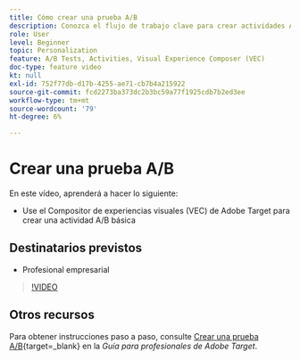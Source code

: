 ```yaml
---
title: Cómo crear una prueba A/B
description: Conozca el flujo de trabajo clave para crear actividades A/B en  [!DNL Adobe Target]. Cree una actividad A/B básica con el Compositor de experiencias visuales (VEC).
role: User
level: Beginner
topic: Personalization
feature: A/B Tests, Activities, Visual Experience Composer (VEC)
doc-type: feature video
kt: null
exl-id: 752f77db-d17b-4255-ae71-cb7b4a215922
source-git-commit: fcd2273ba373dc2b3bc59a77f1925cdb7b2ed3ee
workflow-type: tm+mt
source-wordcount: '79'
ht-degree: 6%

---
```


# Crear una prueba A/B

En este vídeo, aprenderá a hacer lo siguiente:

* Use el Compositor de experiencias visuales (VEC) de Adobe Target para crear una actividad A/B básica

## Destinatarios previstos

* Profesional empresarial

>[!VIDEO](https://video.tv.adobe.com/v/17391/?quality=12)

## Otros recursos

Para obtener instrucciones paso a paso, consulte [Crear una prueba A/B](https://experienceleague.adobe.com/docs/target/using/activities/abtest/create/test-create-ab.html){target=_blank} en la *Guía para profesionales de Adobe Target*.
